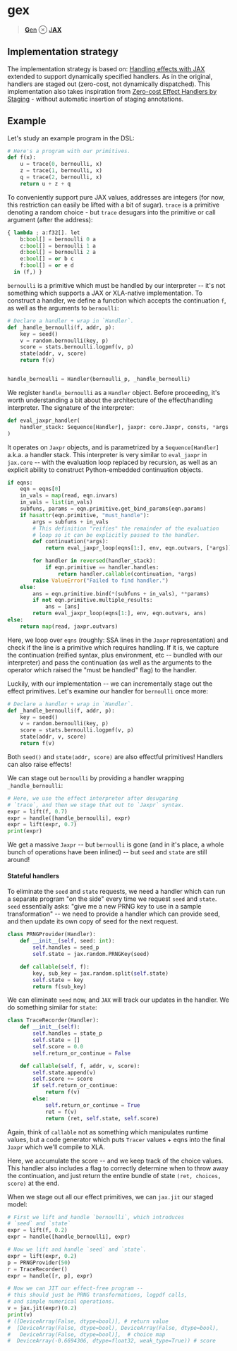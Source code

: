 # gex

> [**G**en](https://www.mct.dev/assets/mct-thesis.pdf) ⊗ [J**AX**](https://github.com/google/jax)

## Implementation strategy

The implementation strategy is based on: [Handling effects with JAX](https://colab.research.google.com/drive/1HGs59anVC2AOsmt7C4v8yD6v8gZSJGm6#scrollTo=OHUTBFIiHJu3) extended to support dynamically specified handlers. As in the original, handlers are staged out (zero-cost, not dynamically dispatched). This implementation also takes inspiration from [Zero-cost Effect Handlers by Staging](http://ps.informatik.uni-tuebingen.de/publications/schuster19zero.pdf) - without automatic insertion of staging annotations.

## Example

Let's study an example program in the DSL:

```python
# Here's a program with our primitives.
def f(x):
    u = trace(0, bernoulli, x)
    z = trace(1, bernoulli, x)
    q = trace(2, bernoulli, x)
    return u + z + q
```

To conveniently support pure JAX values, addresses are integers (for now, this restriction can easily be lifted with a bit of sugar). `trace` is a primitive denoting a random choice - but `trace` desugars into the primitive or call argument (after the address):

```python
{ lambda ; a:f32[]. let
    b:bool[] = bernoulli 0 a
    c:bool[] = bernoulli 1 a
    d:bool[] = bernoulli 2 a
    e:bool[] = or b c
    f:bool[] = or e d
  in (f,) }
```

`bernoulli` is a primitive which must be handled by our interpreter -- it's not something which supports a JAX or XLA-native implementation. To construct a handler, we define a function which accepts the continuation `f`, as well as the arguments to `bernoulli`:

```python
# Declare a handler + wrap in `Handler`.
def _handle_bernoulli(f, addr, p):
    key = seed()
    v = random.bernoulli(key, p)
    score = stats.bernoulli.logpmf(v, p)
    state(addr, v, score)
    return f(v)


handle_bernoulli = Handler(bernoulli_p, _handle_bernoulli)
```

We register `handle_bernoulli` as a `Handler` object. Before proceeding, it's worth understanding a bit about the architecture of the effect/handling interpreter.
The signature of the interpreter:

```python
def eval_jaxpr_handler(
    handler_stack: Sequence[Handler], jaxpr: core.Jaxpr, consts, *args
)
```

It operates on `Jaxpr` objects, and is parametrized by a `Sequence[Handler]` a.k.a. a handler stack. This interpreter is very similar to `eval_jaxpr` in `jax.core` -- with the evaluation loop replaced by recursion, as well as an explicit ability to construct Python-embedded continuation objects.

```python
if eqns:
    eqn = eqns[0]
    in_vals = map(read, eqn.invars)
    in_vals = list(in_vals)
    subfuns, params = eqn.primitive.get_bind_params(eqn.params)
    if hasattr(eqn.primitive, "must_handle"):
        args = subfuns + in_vals
        # This definition "reifies" the remainder of the evaluation
        # loop so it can be explicitly passed to the handler.
        def continuation(*args):
            return eval_jaxpr_loop(eqns[1:], env, eqn.outvars, [*args])

        for handler in reversed(handler_stack):
            if eqn.primitive == handler.handles:
                return handler.callable(continuation, *args)
        raise ValueError("Failed to find handler.")
    else:
        ans = eqn.primitive.bind(*(subfuns + in_vals), **params)
        if not eqn.primitive.multiple_results:
            ans = [ans]
        return eval_jaxpr_loop(eqns[1:], env, eqn.outvars, ans)
else:
    return map(read, jaxpr.outvars)
```

Here, we loop over `eqns` (roughly: SSA lines in the `Jaxpr` representation) and check if the line is a primitive which requires handling. If it is, we capture the continuation (reified syntax, plus environment, etc -- bundled with our interpreter) and pass the continuation (as well as the arguments to the operator which raised the "must be handled" flag) to the handler.

Luckily, with our implementation -- we can incrementally stage out the effect primitives. Let's examine our handler for `bernoulli` once more:

```python
# Declare a handler + wrap in `Handler`.
def _handle_bernoulli(f, addr, p):
    key = seed()
    v = random.bernoulli(key, p)
    score = stats.bernoulli.logpmf(v, p)
    state(addr, v, score)
    return f(v)
```

Both `seed()` and `state(addr, score)` are also effectful primitives! Handlers can also raise effects!

We can stage out `bernoulli` by providing a handler wrapping `_handle_bernoulli`:

```python
# Here, we use the effect interpreter after desugaring
# `trace`, and then we stage that out to `Jaxpr` syntax.
expr = lift(f, 0.7)
expr = handle([handle_bernoulli], expr)
expr = lift(expr, 0.7)
print(expr)
```

We get a massive `Jaxpr` -- but `bernoulli` is gone (and in it's place, a whole bunch of operations have been inlined) -- but `seed` and `state` are still around!

#### Stateful handlers

To eliminate the `seed` and `state` requests, we need a handler which can run a separate program "on the side" every time we request `seed` and `state`. `seed` essentially asks: "give me a new PRNG key to use in a sample transformation" -- we need to provide a handler which can provide seed, and then update its own copy of seed for the next request.

```python
class PRNGProvider(Handler):
    def __init__(self, seed: int):
        self.handles = seed_p
        self.state = jax.random.PRNGKey(seed)

    def callable(self, f):
        key, sub_key = jax.random.split(self.state)
        self.state = key
        return f(sub_key)
```

We can eliminate `seed` now, and `JAX` will track our updates in the handler. We do something similar for `state`:

```python
class TraceRecorder(Handler):
    def __init__(self):
        self.handles = state_p
        self.state = []
        self.score = 0.0
        self.return_or_continue = False

    def callable(self, f, addr, v, score):
        self.state.append(v)
        self.score += score
        if self.return_or_continue:
            return f(v)
        else:
            self.return_or_continue = True
            ret = f(v)
            return (ret, self.state, self.score)
```

Again, think of `callable` not as something which manipulates runtime values, but a code generator which puts `Tracer` values + eqns into the final `Jaxpr` which we'll compile to XLA.

Here, we accumulate the score -- and we keep track of the choice values. This handler also includes a flag to correctly determine when to throw away the continuation, and just return the entire bundle of state `(ret, choices, score)` at the end.

When we stage out all our effect primitives, we can `jax.jit` our staged model:

```python
# First we lift and handle `bernoulli`, which introduces
# `seed` and `state`
expr = lift(f, 0.2)
expr = handle([handle_bernoulli], expr)

# Now we lift and handle `seed` and `state`.
expr = lift(expr, 0.2)
p = PRNGProvider(50)
r = TraceRecorder()
expr = handle([r, p], expr)

# Now we can JIT our effect-free program --
# this should just be PRNG transformations, logpdf calls,
# and simple numerical operations.
v = jax.jit(expr)(0.2)
print(v)
# ([DeviceArray(False, dtype=bool)], # return value
#  [DeviceArray(False, dtype=bool), DeviceArray(False, dtype=bool),
#   DeviceArray(False, dtype=bool)],  # choice map
#  DeviceArray(-0.6694306, dtype=float32, weak_type=True)) # score
```
